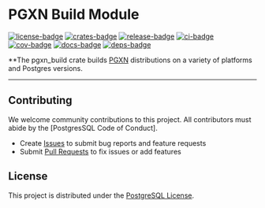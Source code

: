 # PGXN Build Module

[![license-badge]][license] [![crates-badge]][crates] [![release-badge]][release] [![ci-badge]][ci] [![cov-badge]][cov] [![docs-badge]][docs] [![deps-badge]][deps]

**The pgxn_build crate builds [PGXN] distributions on a variety of platforms
and Postgres versions.

---

Contributing
------------

We welcome community contributions to this project. All contributors must
abide by the [PostgresSQL Code of Conduct].

*   Create [Issues] to submit bug reports and feature requests
*   Submit [Pull Requests] to fix issues or add features

License
-------

This project is distributed under the [PostgreSQL License][license].

  [license-badge]: https://img.shields.io/badge/License-PostgreSQL-blue.svg "⚖️ PostgreSQL License"
  [license]: https://opensource.org/licenses/PostgreSQL "⚖️ PostgreSQL License"
  [crates-badge]: https://img.shields.io/crates/v/pgxn_build.svg "📦 Crate"
  [crates]: https://crates.io/crates/pgxn_build "📦 Crate"
  [docs-badge]: https://docs.rs/pgxn_build/badge.svg "📚 Docs Status"
  [docs]: https://docs.rs/pgxn_build "📚 Docs Status"
  [ci-badge]: https://github.com/pgxn/build/actions/workflows/test-and-lint.yml/badge.svg "🧪 Test and Lint"
  [ci]: https://github.com/pgxn/build/actions/workflows/test-and-lint "🧪 Test and Lint"
  [cov-badge]: https://codecov.io/gh/pgxn/build/graph/badge.svg?token=XnAe8omZ1J "📊 Code Coverage"
  [cov]: https://codecov.io/gh/pgxn/build "📊 Code Coverage"
  [deps-badge]: https://deps.rs/repo/github/pgxn/build/status.svg "⬆️ Dependency Status"
  [deps]: https://deps.rs/repo/github/pgxn/build "⬆️ Dependency Status"
  [release-badge]: https://img.shields.io/github/release/pgxn/build.svg  "🚀 Latest Release"
  [release]: https://github.com/pgxn/build/releases/latest "🚀 Latest Release"
  [PGXN]: https://pgxn.org "PGXN: PostgreSQL Extension Network"
  [`pgxn_build` docs on docs.rs]: https://docs.rs/ubi/latest/pgxn_build/
  [Issues]: https://github.com/pgxn/build/issues
  [Pull Requests]: https://github.com/pgxn/build/pulls

